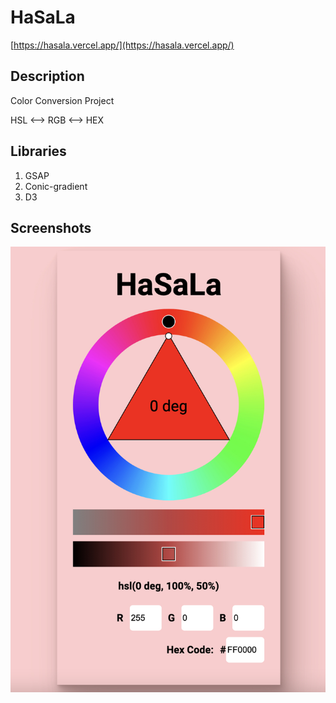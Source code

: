 # HaSaLa

[https://hasala.vercel.app/](https://hasala.vercel.app/)

## Description

Color Conversion Project

HSL <--> RGB <--> HEX

## Libraries

1. GSAP
1. Conic-gradient
1. D3

## Screenshots
![screenshot](./screenshot.jpg)
